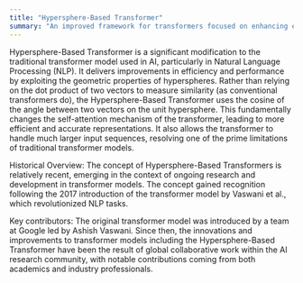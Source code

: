```yaml
---
title: "Hypersphere-Based Transformer"
summary: "An improved framework for transformers focused on enhancing efficiency and performance by leveraging hyperspheres."
---
```


Hypersphere-Based Transformer is a significant modification to the traditional transformer model used in AI, particularly in Natural Language Processing (NLP). It delivers improvements in efficiency and performance by exploiting the geometric properties of hyperspheres. Rather than relying on the dot product of two vectors to measure similarity (as conventional transformers do), the Hypersphere-Based Transformer uses the cosine of the angle between two vectors on the unit hypersphere. This fundamentally changes the self-attention mechanism of the transformer, leading to more efficient and accurate representations. It also allows the transformer to handle much larger input sequences, resolving one of the prime limitations of traditional transformer models.

Historical Overview: The concept of Hypersphere-Based Transformers is relatively recent, emerging in the context of ongoing research and development in transformer models. The concept gained recognition following the 2017 introduction of the transformer model by Vaswani et al., which revolutionized NLP tasks.

Key contributors: The original transformer model was introduced by a team at Google led by Ashish Vaswani. Since then, the innovations and improvements to transformer models including the Hypersphere-Based Transformer have been the result of global collaborative work within the AI research community, with notable contributions coming from both academics and industry professionals.
